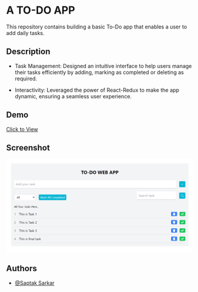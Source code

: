 # A TO-DO APP

This repository contains building a basic To-Do app that enables a user to add daily tasks.

## Description

-  Task Management: Designed an intuitive interface to help users manage their tasks efficiently by adding, marking as completed or deleting as required.

- Interactivity: Leveraged the power of React-Redux to make the app dynamic, ensuring a seamless user experience.

## Demo

[Click to View](https://saptak-2001.github.io/OIBSIP_Level-2_Task-3/)

## Screenshot

![App Screenshot](https://raw.githubusercontent.com/Saptak-2001/my_important_images/main/Task-3.png)

## Authors

- [@Saptak Sarkar](https://github.com/Saptak-2001)
